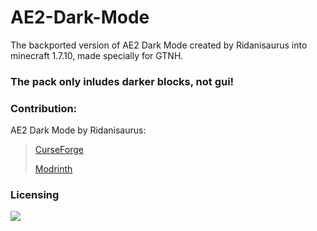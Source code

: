 # AE2-Dark-Mode
The backported version of AE2 Dark Mode created by Ridanisaurus into minecraft 1.7.10, made specially for GTNH. 

### The pack only inludes darker blocks, not gui!

### Contribution:
AE2 Dark Mode by Ridanisaurus:
> [CurseForge](https://www.curseforge.com/minecraft/texture-packs/ae2-dark-mode)
>
> [Modrinth](https://modrinth.com/resourcepack/ae2-dark-mode)

### Licensing

[![](https://img.shields.io/badge/License-CC%20BY--NC--SA%204.0-yellow.svg?style=flat-square)](https://creativecommons.org/licenses/by-nc-sa/4.0/)

